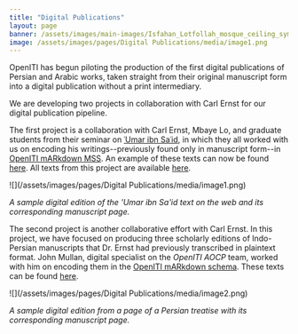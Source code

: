 ```yaml
---
title: "Digital Publications"
layout: page
banner: /assets/images/main-images/Isfahan_Lotfollah_mosque_ceiling_symmetric_narrow_border.png
image: /assets/images/pages/Digital Publications/media/image1.png
---
```



OpenITI has begun piloting the production of the first digital publications of Persian and Arabic works, taken straight from their original manuscript form into a digital publication without a print intermediary.

We are developing two projects in collaboration with Carl Ernst for our digital publication pipeline.

The first project is a collaboration with Carl Ernst, Mbaye Lo, and graduate students from their seminar on [ʿUmar ibn Saʿid](https://en.wikipedia.org/wiki/Omar_ibn_Said), in which they all worked with us on encoding his writings--previously found only in manuscript form--in [OpenITI mARkdown MSS](https://openiti.github.io/mARkdownMSS/mARkdownMSS.html). An example of these texts can now be found [here](https://openiti.github.io/mARkdownMSS/1280CumarIbnSayyid/1280CumarIbnSayyid.SiraDhatiyya.LOCE445N8O43N24D4-ara1.html). All texts from this project are available [here](https://openiti.github.io/mARkdownMSS/).

![](/assets/images/pages/Digital Publications/media/image1.png)
*A sample digital edition of the 'Umar ibn Sa'id text on the web and its corresponding manuscript page.*
The second project is another collaborative effort with Carl Ernst. In this project, we have focused on producing three scholarly editions of Indo-Persian manuscripts that Dr. Ernst had previously transcribed in plaintext format. John Mullan, digital specialist on the *OpenITI AOCP* team, worked with him on encoding them in the [OpenITI mARkdown schema](https://alraqmiyyat.github.io/mARkdown/). These texts can be found [here](https://openiti.org/oitei/).

![](/assets/images/pages/Digital Publications/media/image2.png)
*A sample digital edition from a page of a Persian treatise with its corresponding manuscript page.*


